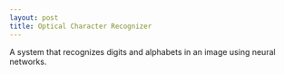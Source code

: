 ```yaml
---
layout: post
title: Optical Character Recognizer
---
```


A system that recognizes digits and alphabets in an image
using neural networks.
